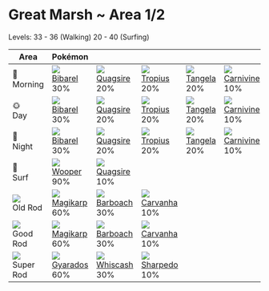 # Great Marsh ~ Area 1/2
Levels: 33 - 36 (Walking) 20 - 40 (Surfing)

Area                         | Pokémon                          | &nbsp;                           | &nbsp;                           | &nbsp;                           | &nbsp;                           
---                          | ---                              | ---                              | ---                              | ---                              | ---                              
🌅<br>Morning                 | ![][400]<br> [Bibarel]<br> 30%  | ![][195]<br> [Quagsire]<br> 20% | ![][357]<br> [Tropius]<br> 20%  | ![][114]<br> [Tangela]<br> 20%  | ![][455]<br> [Carnivine]<br> 10%
🌞<br>Day                     | ![][400]<br> [Bibarel]<br> 30%  | ![][195]<br> [Quagsire]<br> 20% | ![][357]<br> [Tropius]<br> 20%  | ![][114]<br> [Tangela]<br> 20%  | ![][455]<br> [Carnivine]<br> 10%
🌙<br>Night                   | ![][400]<br> [Bibarel]<br> 30%  | ![][195]<br> [Quagsire]<br> 20% | ![][357]<br> [Tropius]<br> 20%  | ![][114]<br> [Tangela]<br> 20%  | ![][455]<br> [Carnivine]<br> 10%
🌊<br> Surf                   | ![][194]<br> [Wooper]<br> 90%   | ![][195]<br> [Quagsire]<br> 10% 
![][old-rod]<br> Old Rod     | ![][129]<br> [Magikarp]<br> 60% | ![][339]<br> [Barboach]<br> 30% | ![][318]<br> [Carvanha]<br> 10% 
![][good-rod]<br> Good Rod   | ![][129]<br> [Magikarp]<br> 60% | ![][339]<br> [Barboach]<br> 30% | ![][318]<br> [Carvanha]<br> 10% 
![][super-rod]<br> Super Rod | ![][130]<br> [Gyarados]<br> 60% | ![][340]<br> [Whiscash]<br> 30% | ![][319]<br> [Sharpedo]<br> 10% 


[Tangela]: ../../pokemon_changes/114/
[Magikarp]: ../../pokemon_changes/129/
[Gyarados]: ../../pokemon_changes/130/
[Wooper]: ../../pokemon_changes/194/
[Quagsire]: ../../pokemon_changes/195/
[Carvanha]: ../../pokemon_changes/318/
[Sharpedo]: ../../pokemon_changes/319/
[Barboach]: ../../pokemon_changes/339/
[Whiscash]: ../../pokemon_changes/340/
[Tropius]: ../../pokemon_changes/357/
[Bibarel]: ../../pokemon_changes/400/
[Carnivine]: ../../pokemon_changes/455/
[good-rod]: ../img/items/good-rod.png
[old-rod]: ../img/items/old-rod.png
[super-rod]: ../img/items/super-rod.png
[114]: ../img/pokemon/114.png
[129]: ../img/pokemon/129.png
[130]: ../img/pokemon/130.png
[194]: ../img/pokemon/194.png
[195]: ../img/pokemon/195.png
[318]: ../img/pokemon/318.png
[319]: ../img/pokemon/319.png
[339]: ../img/pokemon/339.png
[340]: ../img/pokemon/340.png
[357]: ../img/pokemon/357.png
[400]: ../img/pokemon/400.png
[455]: ../img/pokemon/455.png
